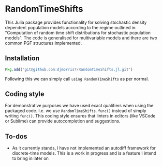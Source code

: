 # RandomTimeShifts

This Julia package provides functionality for solving stochastic density dependent population models according to the regime outlined in "Computation of random time shift distributions for stochastic population models". The code is generalised for multivariable models and there are two common PGF structures implemented.

## Installation

```julia
Pkg.add("git@github.com:djmorris7/RandomTimeShifts.jl.git")
```

Following this we can simply call `using RandomTimeShifts` as per normal.

## Coding style

For demonstrative purposes we have used exact qualifiers when using the packaged code. I.e. we use `RandomTimeShifts.func()` instead of simply writing `func()`. This coding style ensures that linters in editors (like VSCode or Sublime) can provide autocompletion and suggestions.

## To-dos

- As it currently stands, I have not implemented an autodiff framework for discrete-time models. This is a work in progress and is a feature I intend to bring in later on 
